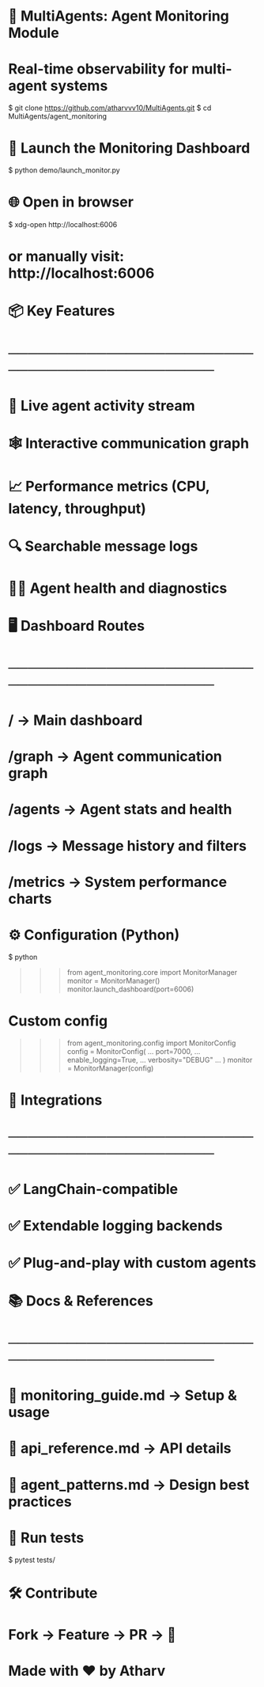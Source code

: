 # 🧠 MultiAgents: Agent Monitoring Module
# Real-time observability for multi-agent systems

$ git clone https://github.com/atharvvv10/MultiAgents.git
$ cd MultiAgents/agent_monitoring

# 🚀 Launch the Monitoring Dashboard
$ python demo/launch_monitor.py

# 🌐 Open in browser
$ xdg-open http://localhost:6006
# or manually visit: http://localhost:6006

# 📦 Key Features
# ──────────────────────────────────────────────
# 📡 Live agent activity stream
# 🕸️ Interactive communication graph
# 📈 Performance metrics (CPU, latency, throughput)
# 🔍 Searchable message logs
# 🧑‍💻 Agent health and diagnostics

# 🖥️ Dashboard Routes
# ──────────────────────────────────────────────
# /           → Main dashboard
# /graph      → Agent communication graph
# /agents     → Agent stats and health
# /logs       → Message history and filters
# /metrics    → System performance charts

# ⚙️ Configuration (Python)
$ python
>>> from agent_monitoring.core import MonitorManager
>>> monitor = MonitorManager()
>>> monitor.launch_dashboard(port=6006)

# Custom config
>>> from agent_monitoring.config import MonitorConfig
>>> config = MonitorConfig(
...     port=7000,
...     enable_logging=True,
...     verbosity="DEBUG"
... )
>>> monitor = MonitorManager(config)

# 🔗 Integrations
# ──────────────────────────────────────────────
# ✅ LangChain-compatible
# ✅ Extendable logging backends
# ✅ Plug-and-play with custom agents

# 📚 Docs & References
# ──────────────────────────────────────────────
# 📄 monitoring_guide.md → Setup & usage
# 📄 api_reference.md    → API details
# 📄 agent_patterns.md   → Design best practices

# 🧪 Run tests
$ pytest tests/

# 🛠️ Contribute
# Fork → Feature → PR → 🚀

# Made with ❤️ by Atharv

